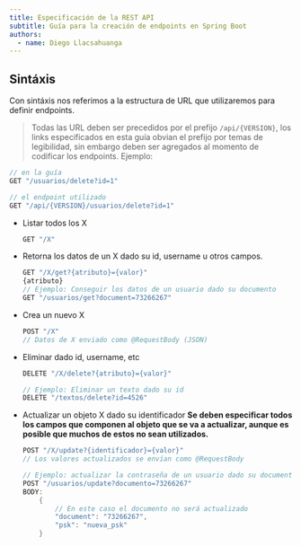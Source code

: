 ```yaml
---
title: Especificación de la REST API
subtitle: Guía para la creación de endpoints en Spring Boot
authors:
  - name: Diego Llacsahuanga
---
```


## Sintáxis

Con sintáxis nos referimos a la estructura de URL que utilizaremos para definir endpoints.

>Todas las URL deben ser precedidos por el prefijo `/api/{VERSION}`, los links especificados en esta guía obvian el prefijo por temas de legibilidad, sin embargo deben ser agregados al momento de codificar los endpoints. Ejemplo:
```java
// en la guía
GET "/usuarios/delete?id=1"

// el endpoint utilizado
GET "/api/{VERSION}/usuarios/delete?id=1"
```

- Listar todos los X
    ```js
    GET "/X"
    ```

- Retorna los datos de un X dado su id, username u otros campos.
    ```js
    GET "/X/get?{atributo}={valor}"
    {atributo} 
    // Ejemplo: Conseguir los datos de un usuario dado su documento
    GET "/usuarios/get?document=73266267"
    ```

- Crea un nuevo X
    ```java
    POST "/X"
    // Datos de X enviado como @RequestBody (JSON)
    ```

- Eliminar dado id, username, etc
    ```java
    DELETE "/X/delete?{atributo}={valor}"
    
    // Ejemplo: Eliminar un texto dado su id
    DELETE "/textos/delete?id=4526"
    ```

- Actualizar un objeto X dado su identificador
  **Se deben especificar todos los campos que componen al objeto que se va a actualizar, aunque es posible que muchos de estos no sean utilizados.**
    ```java
    POST "/X/update?{identificador}={valor}"
    // Los valores actualizados se envían como @RequestBody
    
    // Ejemplo: actualizar la contraseña de un usuario dado su documento
    POST "/usuarios/update?documento=73266267"
    BODY:
        {
            // En este caso el documento no será actualizado
            "document": "73266267",
            "psk": "nueva_psk"
        }
    ```